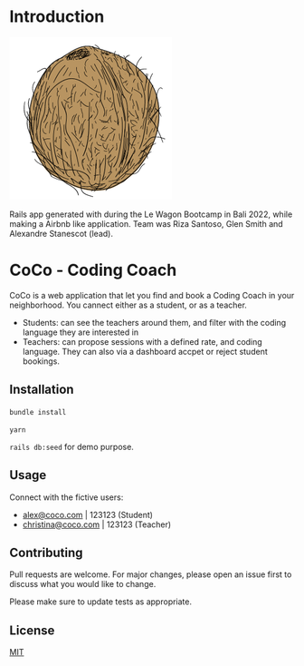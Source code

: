 # Introduction

![Image](https://github.com/alexstan67/coco/blob/master/app/assets/images/coco_logo.png)

Rails app generated with during the Le Wagon Bootcamp in Bali 2022, while making a Airbnb like application. Team was Riza Santoso, Glen Smith and Alexandre Stanescot (lead).

# CoCo - Coding Coach

CoCo is a web application that let you find and book a Coding Coach in your neighborhood. You cannect either as a student, or as a teacher.
* Students: can see the teachers around them, and filter with the coding language they are interested in
* Teachers: can propose sessions with a defined rate, and coding language. They can also via a dashboard accpet or reject student bookings.


## Installation

`bundle install`

`yarn`

`rails db:seed` for demo purpose.

## Usage

Connect with the fictive users:
* alex@coco.com | 123123 (Student)
* christina@coco.com | 123123 (Teacher)

## Contributing
Pull requests are welcome. For major changes, please open an issue first to discuss what you would like to change.

Please make sure to update tests as appropriate.

## License
[MIT](https://choosealicense.com/licenses/mit/)
